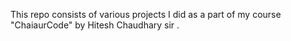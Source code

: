 This repo consists of various projects I did as a part of my course "ChaiaurCode" by Hitesh Chaudhary sir .
